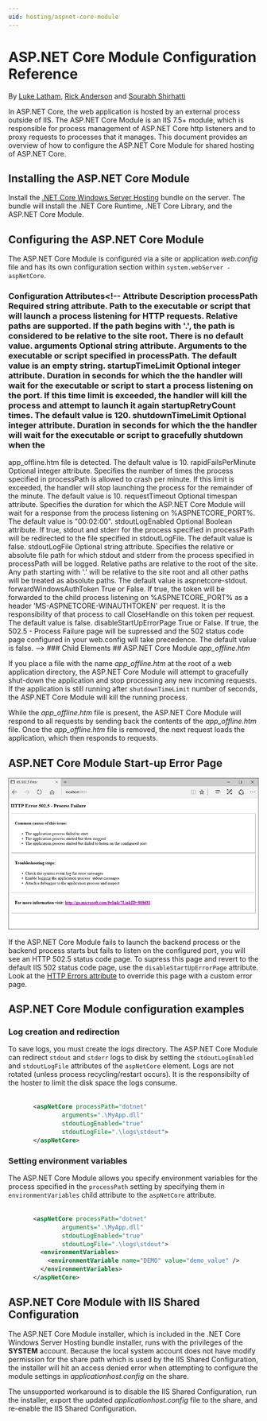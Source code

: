 ```yaml
---
uid: hosting/aspnet-core-module
---
```

  # ASP.NET Core Module Configuration Reference

By [Luke Latham](https://github.com/GuardRex), [Rick Anderson](https://twitter.com/RickAndMSFT) and [Sourabh Shirhatti](https://twitter.com/sshirhatti)

In ASP.NET Core, the web application is hosted by an external process outside of IIS. The ASP.NET Core Module is an IIS 7.5+ module, which is responsible for process management of ASP.NET Core http listeners and to proxy requests to processes that it manages. This document provides an overview of how to configure the ASP.NET Core Module for shared hosting of ASP.NET Core.

  ## Installing the ASP.NET Core Module

Install the [.NET Core Windows Server Hosting](https://go.microsoft.com/fwlink/?LinkId=827547) bundle on the server. The bundle will install the .NET Core Runtime, .NET Core Library, and the ASP.NET Core Module.

  ## Configuring the ASP.NET Core Module

The ASP.NET Core Module is configured via a site or application *web.config* file and has its own configuration section within `system.webServer - aspNetCore`.

  ### Configuration Attributes<!--     Attribute  Description  processPath  Required string attribute.    Path to the executable or script that will launch  a process listening for HTTP requests.  Relative paths are supported. If the path  begins with '.', the path is considered to be  relative to the site root.    There is no default value.  arguments  Optional string attribute.    Arguments to the executable or script  specified in processPath.    The default value is an empty string.  startupTimeLimit  Optional integer attribute.    Duration in seconds for which the  the handler will wait for the executable or  script to start a process listening on  the port. If this time limit is exceeded,  the handler will kill the process and attempt to  launch it again startupRetryCount times.    The default value is 120.  shutdownTimeLimit  Optional integer attribute.    Duration in seconds for which the  the handler will wait for the executable or  script to gracefully shutdown when the
app_offline.htm file is detected.    The default value is 10.  rapidFailsPerMinute  Optional integer attribute.    Specifies the number of times the process  specified in processPath is allowed to crash  per minute. If this limit is exceeded,  the handler will stop launching the  process for the remainder of the minute.    The default value is 10.  requestTimeout  Optional timespan attribute.    Specifies the duration for which the  ASP.NET Core Module will wait for a response  from the process listening on  %ASPNETCORE_PORT%.    The default value is "00:02:00".  stdoutLogEnabled  Optional Boolean attribute.    If true, stdout and stderr for the  process specified in processPath will be  redirected to the file specified in  stdoutLogFile.    The default value is false.  stdoutLogFile  Optional string attribute.    Specifies the relative or absolute file path for  which stdout and stderr from the process  specified in processPath will be logged.  Relative paths are relative to the root
of the  site. Any path starting with '.' will be  relative to the site root and all other paths  will be treated as absolute paths.    The default value is aspnetcore-stdout.  forwardWindowsAuthToken  True or False.    If  true, the token will be forwarded to the  child process listening on %ASPNETCORE_PORT% as a  header 'MS-ASPNETCORE-WINAUTHTOKEN' per request.  It is the responsibility of that process to call  CloseHandle on this token per request.    The default value is false.  disableStartUpErrorPage  True or False.    If true, the 502.5 - Process Failure page  will be supressed and the 502 status code page  configured in your web.config will take  precedence.    The default value is false. -->  ### Child Elements<!--     Attribute  Description  environmentVariables  Configures environmentVariables collection  for the process specified in processPath.  recycleOnFileChange  Specify a list of files to monitor. If any of  these files are updated/deleted, the ASP.NET  Core Module
will restart the backend process. -->  ## ASP.NET Core Module *app_offline.htm*

If you place a file with the name *app_offline.htm* at the root of a web application directory, the ASP.NET Core Module will attempt to gracefully shut-down the application and stop processing any new incoming requests. If the application is still running after `shutdownTimeLimit` number of seconds, the ASP.NET Core Module will kill the running process.

While the *app_offline.htm* file is present, the ASP.NET Core Module will respond to all requests by sending back the contents of the *app_offline.htm* file. Once the *app_offline.htm* file is removed, the next request loads the application, which then responds to requests.

  ## ASP.NET Core Module Start-up Error Page

![image](aspnet-core-module/_static/ANCM-502_5.png)

If the ASP.NET Core Module fails to launch the backend process or the backend process starts but fails to listen on the configured port, you will see an HTTP 502.5 status code page. To supress this page and revert to the default IIS 502 status code page, use the `disableStartUpErrorPage` attribute. Look at the [HTTP Errors attribute](https://www.iis.net/configreference/system.webserver/httperrors) to override this page with a custom error page.

  ## ASP.NET Core Module configuration examples

<a name=log-redirection></a>

  ### Log creation and redirection

To save logs, you must create the *logs* directory. The ASP.NET Core Module can redirect `stdout` and `stderr` logs to disk by setting the `stdoutLogEnabled` and `stdoutLogFile` attributes of the `aspNetCore` element. Logs are not rotated (unless process recycling/restart occurs). It is the responsibilty of the hoster to limit the disk space the logs consume.

<!-- literal_block {"xml:space": "preserve", "backrefs": [], "source": "/Users/shirhatti/docs/Docs/aspnet/hosting/aspnet-core-module/sample/web.config", "ids": [], "dupnames": [], "names": [], "classes": [], "linenos": false, "language": "xml", "highlight_args": {"linenostart": 1}} -->

````xml

       <aspNetCore processPath="dotnet"
               arguments=".\MyApp.dll"
               stdoutLogEnabled="true"
               stdoutLogFile=".\logs\stdout">
       </aspNetCore>

   ````

  ### Setting environment variables

The ASP.NET Core Module allows you specify environment variables for the process specified in the `processPath` setting by specifying them in `environmentVariables` child attribute to the `aspNetCore` attribute.

<!-- literal_block {"xml:space": "preserve", "backrefs": [], "source": "/Users/shirhatti/docs/Docs/aspnet/hosting/aspnet-core-module/sample/web.config", "ids": [], "dupnames": [], "names": [], "classes": [], "linenos": false, "language": "xml", "highlight_args": {"linenostart": 1}} -->

````xml

       <aspNetCore processPath="dotnet"
               arguments=".\MyApp.dll"
               stdoutLogEnabled="true"
               stdoutLogFile=".\logs\stdout">
         <environmentVariables>
           <environmentVariable name="DEMO" value="demo_value" />
         </environmentVariables>
       </aspNetCore>

   ````

  ## ASP.NET Core Module with IIS Shared Configuration

The ASP.NET Core Module installer, which is included in the .NET Core Windows Server Hosting bundle installer, runs with the privileges of the **SYSTEM** account. Because the local system account does not have modify permission for the share path which is used by the IIS Shared Configuration, the installer will hit an access denied error when attempting to configure the module settings in *applicationhost.config* on the share.

The unsupported workaround is to disable the IIS Shared Configuration, run the installer, export the updated *applicationhost.config* file to the share, and re-enable the IIS Shared Configuration.
